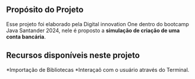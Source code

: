 ## Propósito do Projeto
Esse projeto foi elaborado pela Digital innovation One dentro do bootcamp Java Santander 2024, nele é proposto a **simulação de criação de uma conta bancária**.

## Recursos disponíveis neste projeto

*Importação de Bibliotecas 
*Interaçaõ com o usuário através do Terminal.

